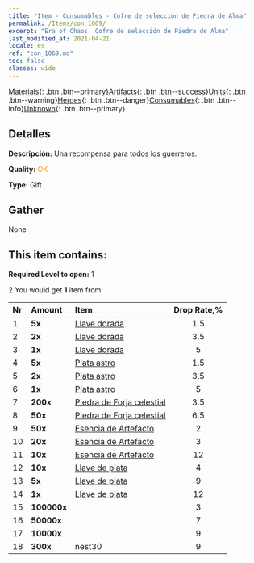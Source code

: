 ```yaml
---
title: "Item - Consumables - Cofre de selección de Piedra de Alma"
permalink: /Items/con_1069/
excerpt: "Era of Chaos  Cofre de selección de Piedra de Alma"
last_modified_at: 2021-04-21
locale: es
ref: "con_1069.md"
toc: false
classes: wide
---
```

 [Materials](/es/Items/){: .btn .btn--primary}[Artifacts](/es/Items/Artifacts/){: .btn .btn--success}[Units](/es/Items/Units/){: .btn .btn--warning}[Heroes](/es/Items/Heroes/){: .btn .btn--danger}[Consumables](/es/Items/Consumables/){: .btn .btn--info}[Unknown](/es/Items/Unknown/){: .btn .btn--primary}

## Detalles
 **Descripción:** Una recompensa para todos los guerreros.

 **Quality:** <span style="color: #FF8C00">OK</span>

 **Type:** Gift

## Gather

  None

## This item contains:

 **Required Level to open:** 1

 2 You would get **1** item  from:

  | Nr | Amount |     Item    | Drop Rate,% |
  |:---|:-------|:------------|:---------:|
  | 1 |  **5x** | [Llave dorada](/es/Items/con_783/) | 1.5 | 
  | 2 |  **2x** | [Llave dorada](/es/Items/con_783/) | 3.5 | 
  | 3 |  **1x** | [Llave dorada](/es/Items/con_783/) | 5 | 
  | 4 |  **5x** | [Plata astro](/es/Items/con_969/) | 1.5 | 
  | 5 |  **2x** | [Plata astro](/es/Items/con_969/) | 3.5 | 
  | 6 |  **1x** | [Plata astro](/es/Items/con_969/) | 5 | 
  | 7 |  **200x** | [Piedra de Forja celestial](/es/Items/art_188/) | 3.5 | 
  | 8 |  **50x** | [Piedra de Forja celestial](/es/Items/art_188/) | 6.5 | 
  | 9 |  **50x** | [Esencia de Artefacto](/es/Items/con_761/) | 2 | 
  | 10 |  **20x** | [Esencia de Artefacto](/es/Items/con_761/) | 3 | 
  | 11 |  **10x** | [Esencia de Artefacto](/es/Items/con_761/) | 12 | 
  | 12 |  **10x** | [Llave de plata](/es/Items/con_693/) | 4 | 
  | 13 |  **5x** | [Llave de plata](/es/Items/con_693/) | 9 | 
  | 14 |  **1x** | [Llave de plata](/es/Items/con_693/) | 12 | 
  | 15 |  **100000x** | <i class="fas fa-coins"/> | 3 | 
  | 16 |  **50000x** | <i class="fas fa-coins"/> | 7 | 
  | 17 |  **10000x** | <i class="fas fa-coins"/> | 9 | 
  | 18 |  **300x** | nest30 | 9 | 
